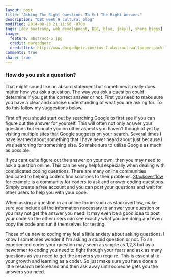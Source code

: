 ```yaml
---
layout: post
title: "Asking The Right Questions To Get The Right Answers"
description: "DBC week 9 cultural blog"
modified: 2014-08-23 21:11:50 -0700
tags: [dev bootcamp, web development, DBC, blog, jekyll, shane biggs]
image:
  feature: abstract-5.jpg
  credit: dargadgetz
  creditlink: http://www.dargadgetz.com/ios-7-abstract-wallpaper-pack-for-iphone-5-and-ipod-touch-retina/ 
comments: true
share: true
---
```

### How do you ask a question?

That might sound like an absurd statement but sometimes it really does matter how you ask a question. The way you ask a question could determine if you get the correct answer or not. First you need to make sure you have a clear and concise understanding of what you are asking for. To do this follow my suggestions below.

First off you should start out by searching Google to first see if you can figure out the answer for yourself. This will often not only answer your questions but educate you on other aspects you haven't though of yet by visiting multiple sites that Google suggests on your search. Several times I have learned about something that I have never heard about just because I was searching for something else. So make sure to utilize Google as much as possible.

If you cant quite figure out the answer on your own, then you may need to ask a question online. This can be very helpful especially when dealing with complicated coding questions. There are many online communities dedicated to helping coders find solutions to their problems. [Stackoverflow](http://stackoverflow.com/) for example is a community for coders to ask and answer coding questions. Simply create a free account and you can post your questions and wait for other users to help you with your code. 

When asking a question in an online forum such as stackoverflow, make sure you include all the information necessary to answer your question or you may not get the answer you need. It may even be a good idea to post your code so the other users can see exactly what you are doing and even copy the code and run it themselves for testing.

Those of us new to coding may feel a little anxiety about asking questions. I know I sometimes wonder if I'm asking a stupid question or not. To an experienced coder your question may seem as simple as 1,2,3 but as a newcomer to coding you need to fight through your fears and ask as many questions as you need to get the answers you require. This is essential to your growth and learning as a coder. So just make sure you have done a little research beforehand and then ask away until someone gets you the answers you need.